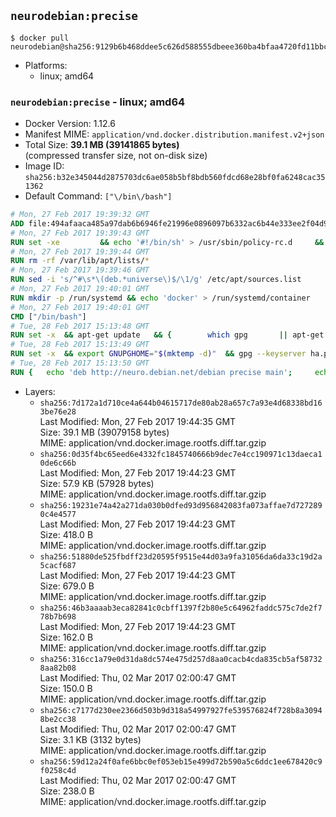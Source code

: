 ## `neurodebian:precise`

```console
$ docker pull neurodebian@sha256:9129b6b468ddee5c626d588555dbeee360ba4bfaa4720fd11bbca96be85e413f
```

-	Platforms:
	-	linux; amd64

### `neurodebian:precise` - linux; amd64

-	Docker Version: 1.12.6
-	Manifest MIME: `application/vnd.docker.distribution.manifest.v2+json`
-	Total Size: **39.1 MB (39141865 bytes)**  
	(compressed transfer size, not on-disk size)
-	Image ID: `sha256:b32e345044d2875703dc6ae058b5bf8bdb560fdcd68e28bf0fa6248cac351362`
-	Default Command: `["\/bin\/bash"]`

```dockerfile
# Mon, 27 Feb 2017 19:39:32 GMT
ADD file:494afaaca485a97dab6b6946fe21996e0896097b6332ac6b44e333ee2f04d920 in / 
# Mon, 27 Feb 2017 19:39:43 GMT
RUN set -xe 		&& echo '#!/bin/sh' > /usr/sbin/policy-rc.d 	&& echo 'exit 101' >> /usr/sbin/policy-rc.d 	&& chmod +x /usr/sbin/policy-rc.d 		&& dpkg-divert --local --rename --add /sbin/initctl 	&& cp -a /usr/sbin/policy-rc.d /sbin/initctl 	&& sed -i 's/^exit.*/exit 0/' /sbin/initctl 		&& echo 'force-unsafe-io' > /etc/dpkg/dpkg.cfg.d/docker-apt-speedup 		&& echo 'DPkg::Post-Invoke { "rm -f /var/cache/apt/archives/*.deb /var/cache/apt/archives/partial/*.deb /var/cache/apt/*.bin || true"; };' > /etc/apt/apt.conf.d/docker-clean 	&& echo 'APT::Update::Post-Invoke { "rm -f /var/cache/apt/archives/*.deb /var/cache/apt/archives/partial/*.deb /var/cache/apt/*.bin || true"; };' >> /etc/apt/apt.conf.d/docker-clean 	&& echo 'Dir::Cache::pkgcache ""; Dir::Cache::srcpkgcache "";' >> /etc/apt/apt.conf.d/docker-clean 		&& echo 'Acquire::Languages "none";' > /etc/apt/apt.conf.d/docker-no-languages 		&& echo 'Acquire::GzipIndexes "true"; Acquire::CompressionTypes::Order:: "gz";' > /etc/apt/apt.conf.d/docker-gzip-indexes 		&& echo 'Apt::AutoRemove::SuggestsImportant "false";' > /etc/apt/apt.conf.d/docker-autoremove-suggests
# Mon, 27 Feb 2017 19:39:44 GMT
RUN rm -rf /var/lib/apt/lists/*
# Mon, 27 Feb 2017 19:39:46 GMT
RUN sed -i 's/^#\s*\(deb.*universe\)$/\1/g' /etc/apt/sources.list
# Mon, 27 Feb 2017 19:40:01 GMT
RUN mkdir -p /run/systemd && echo 'docker' > /run/systemd/container
# Mon, 27 Feb 2017 19:40:01 GMT
CMD ["/bin/bash"]
# Tue, 28 Feb 2017 15:13:48 GMT
RUN set -x 	&& apt-get update 	&& { 		which gpg 		|| apt-get install -y --no-install-recommends gnupg2 		|| apt-get install -y --no-install-recommends gnupg 	; } 	&& { 		gpg --version | grep -q '^gpg (GnuPG) 1\.' 		|| apt-get install -y --no-install-recommends dirmngr 	; } 	&& rm -rf /var/lib/apt/lists/*
# Tue, 28 Feb 2017 15:13:49 GMT
RUN set -x 	&& export GNUPGHOME="$(mktemp -d)" 	&& gpg --keyserver ha.pool.sks-keyservers.net --recv-keys DD95CC430502E37EF840ACEEA5D32F012649A5A9 	&& gpg --export DD95CC430502E37EF840ACEEA5D32F012649A5A9 > /etc/apt/trusted.gpg.d/neurodebian.gpg 	&& rm -r "$GNUPGHOME"
# Tue, 28 Feb 2017 15:13:50 GMT
RUN { 	echo 'deb http://neuro.debian.net/debian precise main'; 	echo 'deb http://neuro.debian.net/debian data main'; 	echo '#deb-src http://neuro.debian.net/debian-devel precise main'; } > /etc/apt/sources.list.d/neurodebian.sources.list
```

-	Layers:
	-	`sha256:7d172a1d710ce4a644b04615717de80ab28a657c7a93e4d68338bd163be76e28`  
		Last Modified: Mon, 27 Feb 2017 19:44:35 GMT  
		Size: 39.1 MB (39079158 bytes)  
		MIME: application/vnd.docker.image.rootfs.diff.tar.gzip
	-	`sha256:0d35f4bc65eed6e4332fc1845740666b9dec7e4cc190971c13daeca10de6c66b`  
		Last Modified: Mon, 27 Feb 2017 19:44:23 GMT  
		Size: 57.9 KB (57928 bytes)  
		MIME: application/vnd.docker.image.rootfs.diff.tar.gzip
	-	`sha256:19231e74a42a271da030b0dfed93d956842083fa073affae7d7272890c4e4577`  
		Last Modified: Mon, 27 Feb 2017 19:44:23 GMT  
		Size: 418.0 B  
		MIME: application/vnd.docker.image.rootfs.diff.tar.gzip
	-	`sha256:51880de525fbdff23d20595f9515e44d03a9fa31056da6da33c19d2a5cacf687`  
		Last Modified: Mon, 27 Feb 2017 19:44:23 GMT  
		Size: 679.0 B  
		MIME: application/vnd.docker.image.rootfs.diff.tar.gzip
	-	`sha256:46b3aaaab3eca82841c0cbff1397f2b80e5c64962faddc575c7de2f778b7b698`  
		Last Modified: Mon, 27 Feb 2017 19:44:23 GMT  
		Size: 162.0 B  
		MIME: application/vnd.docker.image.rootfs.diff.tar.gzip
	-	`sha256:316cc1a79e0d31da8dc574e475d257d8aa0cacb4cda835cb5af587328aa82b08`  
		Last Modified: Thu, 02 Mar 2017 02:00:47 GMT  
		Size: 150.0 B  
		MIME: application/vnd.docker.image.rootfs.diff.tar.gzip
	-	`sha256:c7177d230ee2366d503b9d318a54997927fe539576824f728b8a30948be2cc38`  
		Last Modified: Thu, 02 Mar 2017 02:00:47 GMT  
		Size: 3.1 KB (3132 bytes)  
		MIME: application/vnd.docker.image.rootfs.diff.tar.gzip
	-	`sha256:59d12a24f0afe6bbc0ef053eb15e499d72b590a5c6ddc1ee678420c9f0258c4d`  
		Last Modified: Thu, 02 Mar 2017 02:00:47 GMT  
		Size: 238.0 B  
		MIME: application/vnd.docker.image.rootfs.diff.tar.gzip
